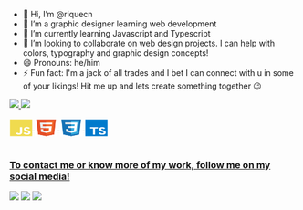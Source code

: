 - 👋 Hi, I’m @riquecn
- 👀 I’m a graphic designer learning web development
- 🌱 I’m currently learning Javascript and Typescript
- 💞️ I’m looking to collaborate on web design projects. I can help with colors, typography and graphic design concepts!
- 😄 Pronouns: he/him
- ⚡ Fun fact: I'm a jack of all trades and I bet I can connect with u in some of your likings! Hit me up and lets create something together 😉

 <div>
   <a href="https://github.com/riquecn">
   <img height="180em" src="https://github-readme-stats.vercel.app/api?username=riquecn&show_icons=true&theme=tokyonight&include_all_commits=true&count_private=true"/>
   <img height="180em" src="https://github-readme-stats.vercel.app/api/top-langs/?username=riquecn&layout=compact&langs_count=6&theme=tokyonight"/>
</div>
    
<div style="display: inline_block"><br>
  <img align="center" alt="Js" height="30" width="40" src="https://raw.githubusercontent.com/devicons/devicon/master/icons/javascript/javascript-plain.svg">
  <img align="center" alt="HTML" height="30" width="40" src="https://raw.githubusercontent.com/devicons/devicon/master/icons/html5/html5-original.svg">
  <img align="center" alt="CSS" height="30" width="40" src="https://raw.githubusercontent.com/devicons/devicon/master/icons/css3/css3-original.svg">
   <img align="center" alt="Ts" height="30" width="40" src="https://raw.githubusercontent.com/devicons/devicon/master/icons/typescript/typescript-plain.svg">
</div>
 
<br>
 
### To contact me or know more of my work, follow me on my social media!
 
<div> 
  <a href="https://instagram.com/rique.cn" target="_blank"><img src="https://img.shields.io/badge/-Instagram-%23E4405F?style=for-the-badge&logo=instagram&logoColor=white" target="_blank"></a>
  <a href = "mailto:costa.rique8@gmail.com"><img src="https://img.shields.io/badge/-Gmail-%23333?style=for-the-badge&logo=gmail&logoColor=white" target="_blank"></a>
  <a href="https://www.linkedin.com/in/henriquencosta/" target="_blank"><img src="https://img.shields.io/badge/-LinkedIn-%230077B5?style=for-the-badge&logo=linkedin&logoColor=white" target="_blank"></a>
</div>
